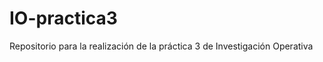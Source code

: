 IO-practica3
============

Repositorio para la realización de la práctica 3 de Investigación Operativa
